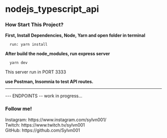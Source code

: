 # nodejs_typescript_api

<h3> How Start This Project? </h3>

<strong> First, Install Dependencies, Node, Yarn and open folder in terminal </strong>

```
  run: yarn install
```

<strong> After build the node_modules, run express server </strong>

```
  yarn dev
```

This server run in PORT 3333

<strong> use Postman, Insomnia to test API routes. </strong>

<hr/>
--- ENDPOINTS --
work in progress...


<h3> Follow me! </h3>
Instagram: https://www.instagram.com/sylvn001/ <br>
Twitch: https://www.twitch.tv/sylvn001 <br>
GitHub: https://github.com/Sylvn001 <br>
